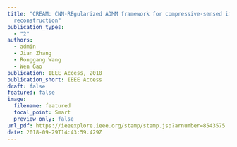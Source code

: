 ```yaml
---
title: "CREAM: CNN-REgularized ADMM framework for compressive-sensed image
  reconstruction"
publication_types:
  - "2"
authors:
  - admin
  - Jian Zhang
  - Ronggang Wang
  - Wen Gao
publication: IEEE Access, 2018
publication_short: IEEE Access
draft: false
featured: false
image:
  filename: featured
  focal_point: Smart
  preview_only: false
url_pdf: https://ieeexplore.ieee.org/stamp/stamp.jsp?arnumber=8543575
date: 2018-09-29T14:43:59.429Z
---
```

